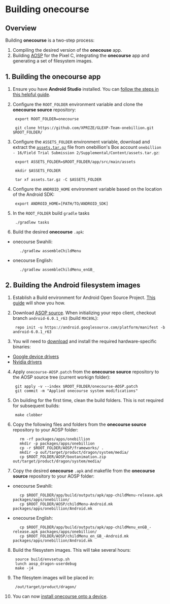 # Building onecourse

## Overview
Building **onecourse** is a two-step process:


1. Compiling the desired version of the **onecouse** app.
2. Building [AOSP](https://source.android.com) for the Pixel C, integrating the **onecourse** app and generating a set of filesystem images.




## 1. Building the onecourse app

1. Ensure you have **Android Studio** installed. You can [follow the steps in this helpful guide](https://developer.android.com/studio/install.html).

2. Configure the `ROOT_FOLDER` environment variable and clone the **onecourse source** repository:

        export ROOT_FOLDER=onecourse
        
        git clone https://github.com/XPRIZE/GLEXP-Team-onebillion.git $ROOT_FOLDER/

3. Configure the `ASSETS_FOLDER` environment variable, download and extract the [`assets.tar.gz`](https://xprizefoundation.box.com/s/8f085yrx5va94rlh5p4slpe43aje49w4) file from onebillion's Box account `onebillion - 16/Field Trial Submission 2/Supplemental/Content/assets.tar.gz`:

        export ASSETS_FOLDER=$ROOT_FOLDER/app/src/main/assets
        
        mkdir $ASSETS_FOLDER
        
        tar xf assets.tar.gz -C $ASSETS_FOLDER

4. Configure the `ANDROID_HOME` environment variable based on the location of the Android SDK:

        export ANDROID_HOME=[PATH/TO/ANDROID_SDK]
        
5. In the `ROOT_FOLDER` build `gradle` tasks

        ./gradlew tasks

6. Build the desired **onecourse** `.apk`:

 - onecourse Swahili:

          ./gradlew assembleChildMenu

 - onecourse English:

          ./gradlew assembleChildMenu_enGB_
        



## 2. Building the Android filesystem images


1. Establish a Build environment for Android Open Source Project. [This guide](https://source.android.com/source/initializing.html) will show you how.

2. Download [ASOP source](https://source.android.com/source/downloading.html). When initializing your repo client, checkout branch `android-6.0.1_r63` (build `MXC89L`):
        
        repo init -u https://android.googlesource.com/platform/manifest -b android-6.0.1_r63

3. You will need to [download](https://developers.google.com/android/drivers) and install the required hardware-specific binaries:
 - [Google device drivers](https://dl.google.com/dl/android/aosp/google_devices-dragon-mxc89l-5452d463.tgz)
 - [Nvidia drivers](https://dl.google.com/dl/android/aosp/nvidia-dragon-mxc89l-7dd0c758.tgz)

4. Apply `onecourse-AOSP.patch` from the **onecourse source** repository to the AOSP source tree (current workign folder):

        git apply -v --index $ROOT_FOLDER/onecourse-AOSP.patch    
        git commit -m "Applied onecourse system modifications"


5. On building for the first time, clean the build folders. This is not required for subsequent builds:

        make clobber 
        
6. Copy the following files and folders from the **onecourse source** repository to your AOSP folder:

          rm -rf packages/apps/onebillion
          mkdir -p packages/apps/onebillion
          cp -r $ROOT_FOLDER/AOSP/frameworks/ .
          mkdir -p out/target/product/dragon/system/media/
          cp $ROOT_FOLDER/AOSP/bootanimation.zip out/target/product/dragon/system/media/
 
7. Copy the desired **onecourse** `.apk` and makefile from the **onecourse source** repository to your AOSP folder:

 - onecourse Swahili:

          cp $ROOT_FOLDER/app/build/outputs/apk/app-childMenu-release.apk packages/apps/onebillion/
          cp $ROOT_FOLDER/AOSP/childMenu-Android.mk packages/apps/onebillion/Android.mk

 - onecourse English:

          cp $ROOT_FOLDER/app/build/outputs/apk/app-childMenu_enGB_-release.apk packages/apps/onebillion/
          cp $ROOT_FOLDER/AOSP/childMenu_en_GB_-Android.mk packages/apps/onebillion/Android.mk
              
         
        
8. Build the filesystem images. This will take several hours:

        source build/envsetup.sh
        lunch aosp_dragon-userdebug
        make -j4

9. The filesytem images will be placed in:

        /out/target/product/dragon/

10. You can now [install onecourse onto a device](INSTALL.md).
